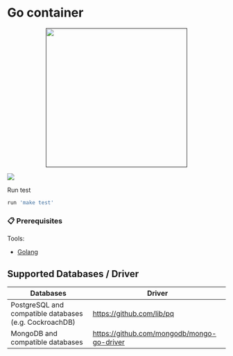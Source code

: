 # Go container

<p align="center">
<a href=""><img src="https://miro.medium.com/max/880/1*136qhXxInh44-pWrPrkLTw.png" align="center" height="321" width="326" ></a>
</p>

<a href="https://github.com/witalok2/go-container/actions/workflows/test.yaml">
    <img src="https://github.com/witalok2/go-container/workflows/Test/badge.svg?style=flat" />
</a>

Run test 
```sh
run 'make test'
```

### 📋 Prerequisites

Tools: 
- [Golang](https://golang.org/doc/install)

## Supported Databases / Driver
Databases | Driver
----------|-----------
PostgreSQL and compatible databases (e.g. CockroachDB) | https://github.com/lib/pq
MongoDB and compatible databases | https://github.com/mongodb/mongo-go-driver
